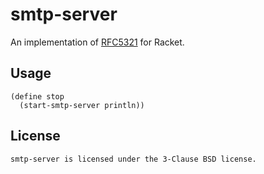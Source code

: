 # smtp-server

An implementation of [RFC5321] for Racket.

## Usage

``` racket
(define stop
  (start-smtp-server println))
```

## License

    smtp-server is licensed under the 3-Clause BSD license.


[RFC5321]: https://www.ietf.org/rfc/rfc5321.html
